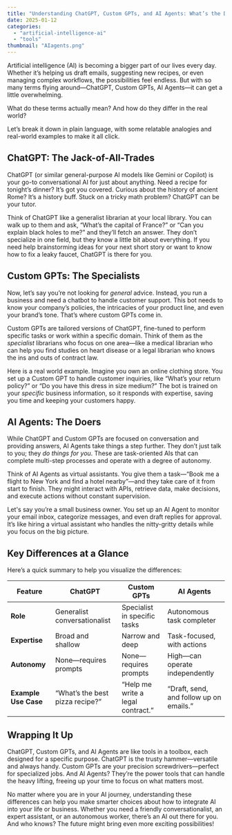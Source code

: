 ```yaml
---
title: "Understanding ChatGPT, Custom GPTs, and AI Agents: What’s the Difference?"
date: 2025-01-12
categories: 
  - "artificial-intelligence-ai"
  - "tools"
thumbnail: "AIagents.png"
---
```


Artificial intelligence (AI) is becoming a bigger part of our lives every day. Whether it’s helping us draft emails, suggesting new recipes, or even managing complex workflows, the possibilities feel endless. But with so many terms flying around—ChatGPT, Custom GPTs, AI Agents—it can get a little overwhelming.

What do these terms actually mean? And how do they differ in the real world?

Let’s break it down in plain language, with some relatable analogies and real-world examples to make it all click.

## **ChatGPT: The Jack-of-All-Trades**

ChatGPT (or similar general-purpose AI models like Gemini or Copilot) is your go-to conversational AI for just about anything. Need a recipe for tonight’s dinner? It’s got you covered. Curious about the history of ancient Rome? It’s a history buff. Stuck on a tricky math problem? ChatGPT can be your tutor.

Think of ChatGPT like a generalist librarian at your local library. You can walk up to them and ask, “What’s the capital of France?” or “Can you explain black holes to me?” and they’ll fetch an answer. They don’t specialize in one field, but they know a little bit about everything. If you need help brainstorming ideas for your next short story or want to know how to fix a leaky faucet, ChatGPT is there for you.

## **Custom GPTs: The Specialists**

Now, let’s say you’re not looking for _general_ advice. Instead, you run a business and need a chatbot to handle customer support. This bot needs to know your company’s policies, the intricacies of your product line, and even your brand’s tone. That’s where custom GPTs come in.

Custom GPTs are tailored versions of ChatGPT, fine-tuned to perform specific tasks or work within a specific domain. Think of them as the _specialist_ librarians who focus on one area—like a medical librarian who can help you find studies on heart disease or a legal librarian who knows the ins and outs of contract law.

Here is a real world example. Imagine you own an online clothing store. You set up a Custom GPT to handle customer inquiries, like “What’s your return policy?” or “Do you have this dress in size medium?” The bot is trained on your _specific_ business information, so it responds with expertise, saving you time and keeping your customers happy.

## **AI Agents: The Doers**

While ChatGPT and Custom GPTs are focused on conversation and providing answers, AI Agents take things a step further. They don’t just talk to you; they _do things for you_. These are task-oriented AIs that can complete multi-step processes and operate with a degree of autonomy.

Think of AI Agents as virtual assistants. You give them a task—“Book me a flight to New York and find a hotel nearby”—and they take care of it from start to finish. They might interact with APIs, retrieve data, make decisions, and execute actions without constant supervision.

Let's say you’re a small business owner. You set up an AI Agent to monitor your email inbox, categorize messages, and even draft replies for approval. It’s like hiring a virtual assistant who handles the nitty-gritty details while you focus on the big picture.

## **Key Differences at a Glance**

Here’s a quick summary to help you visualize the differences:

| **Feature** | **ChatGPT** | **Custom GPTs** | **AI Agents** |
| --- | --- | --- | --- |
| **Role** | Generalist conversationalist | Specialist in specific tasks | Autonomous task completer |
| **Expertise** | Broad and shallow | Narrow and deep | Task-focused, with actions |
| **Autonomy** | None—requires prompts | None—requires prompts | High—can operate independently |
| **Example Use Case** | “What’s the best pizza recipe?” | “Help me write a legal contract.” | “Draft, send, and follow up on emails.” |

## **Wrapping It Up**

ChatGPT, Custom GPTs, and AI Agents are like tools in a toolbox, each designed for a specific purpose. ChatGPT is the trusty hammer—versatile and always handy. Custom GPTs are your precision screwdrivers—perfect for specialized jobs. And AI Agents? They’re the power tools that can handle the heavy lifting, freeing up your time to focus on what matters most.

No matter where you are in your AI journey, understanding these differences can help you make smarter choices about how to integrate AI into your life or business. Whether you need a friendly conversationalist, an expert assistant, or an autonomous worker, there’s an AI out there for you. And who knows? The future might bring even more exciting possibilities!
